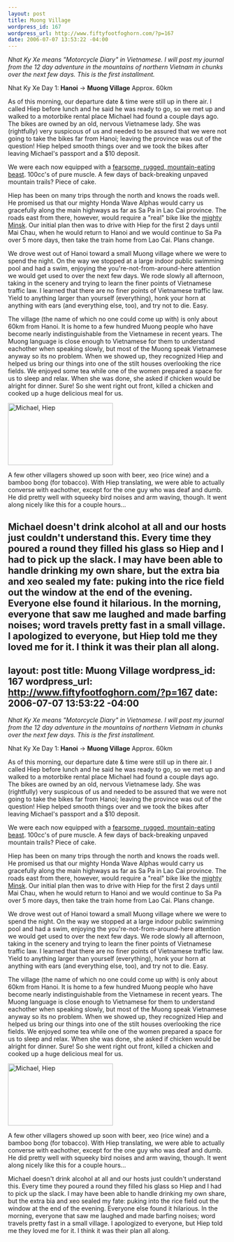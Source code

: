 ```yaml
--- 
layout: post
title: Muong Village
wordpress_id: 167
wordpress_url: http://www.fiftyfootfoghorn.com/?p=167
date: 2006-07-07 13:53:22 -04:00
---
```

<i>Nhat Ky Xe means "Motorcycle Diary" in Vietnamese. I will post my journal from the 12 day adventure in the mountains of northern Vietnam in chunks over the next few days. This is the first installment.</i>

Nhat Ky Xe Day 1: <strong>Hanoi</strong> -> <strong>Muong Village</strong>
Approx. 60km

As of this morning, our departure date & time were still up in there air. I called Hiep before lunch and he said he was ready to go, so we met up and walked to a motorbike rental place Michael had found a couple days ago. The bikes are owned by an old, nervous Vietnamese lady. She was (rightfully) very suspicous of us and needed to be assured that we were not going to take the bikes far from Hanoi; leaving the province was out of the question! Hiep helped smooth things over and we took the bikes after leaving Michael's passport and a $10 deposit.

We were each now equipped with a <a href="http://www.vnn.vn/dataimages/200512/original/images865339_WaveAlpha.jpg">fearsome, rugged, mountain-eating beast</a>. 100cc's of pure muscle. A few days of back-breaking unpaved mountain trails? Piece of cake.

Hiep has been on many trips through the north and knows the roads well. He promised us that our mighty Honda Wave Alphas would carry us gracefully along the main highways as far as Sa Pa in Lao Cai province. The roads east from there, however, would require a "real" bike like the <a href="http://www.fullpassport.com/Trip2004/images2/hanoiminsk.jpg">mighty Minsk</a>. Our initial plan then was to drive with Hiep for the first 2 days until Mai Chau, when he would return to Hanoi and we would continue to Sa Pa over 5 more days, then take the train home from Lao Cai. Plans change.

We drove west out of Hanoi toward a small Muong village where we were to spend the night. On the way we stopped at a large indoor public swimming pool and had a swim, enjoying the you're-not-from-around-here attention we would get used to over the next few days. We rode slowly all afternoon, taking in the scenery and trying to learn the finer points of Vietnamese traffic law. I learned that there are no finer points of Vietnamese traffic law. Yield to anything larger than yourself (everything), honk your horn at anything with ears (and everything else, too), and try not to die. Easy.

The village (the name of which no one could come up with) is only about 60km from Hanoi. It is home to a few hundred Muong people who have become nearly indistinguishable from the Vietnamese in recent years. The Muong language is close enough to Vietnamese for them to understand eachother when speaking slowly, but most of the Muong speak Vietnamese anyway so its no problem. When we showed up, they recognized Hiep and helped us bring our things into one of the stilt houses overlooking the rice fields. We enjoyed some tea while one of the women prepared a space for us to sleep and relax. When she was done, she asked if chicken would be alright for dinner. Sure! So she went right out front, killed a chicken and cooked up a huge delicious meal for us.

<a href="http://www.flickr.com/photos/fiftyfeet/193274932/" title="Photo Sharing"><img src="http://static.flickr.com/73/193274932_14a2ef0eb8_m.jpg" width="240" height="142" alt="Michael, Hiep" /></a>

A few other villagers showed up soon with beer, xeo (rice wine) and a bamboo bong (for tobacco). With Hiep translating, we were able to actually converse with eachother, except for the one guy who was deaf and dumb. He did pretty well with squeeky bird noises and arm waving, though. It went along nicely like this for a couple hours...

Michael doesn't drink alcohol at all and our hosts just couldn't understand this. Every time they poured a round they filled his glass so Hiep and I had to pick up the slack. I may have been able to handle drinking my own share, but the extra bia and xeo sealed my fate: puking into the rice field out the window at the end of the evening. Everyone else found it hilarious. In the morning, everyone that saw me laughed and made barfing noises; word travels pretty fast in a small village. I apologized to everyone, but Hiep told me they loved me for it. I think it was their plan all along.
--- 
layout: post
title: Muong Village
wordpress_id: 167
wordpress_url: http://www.fiftyfootfoghorn.com/?p=167
date: 2006-07-07 13:53:22 -04:00
---
<i>Nhat Ky Xe means "Motorcycle Diary" in Vietnamese. I will post my journal from the 12 day adventure in the mountains of northern Vietnam in chunks over the next few days. This is the first installment.</i>

Nhat Ky Xe Day 1: <strong>Hanoi</strong> -> <strong>Muong Village</strong>
Approx. 60km

As of this morning, our departure date & time were still up in there air. I called Hiep before lunch and he said he was ready to go, so we met up and walked to a motorbike rental place Michael had found a couple days ago. The bikes are owned by an old, nervous Vietnamese lady. She was (rightfully) very suspicous of us and needed to be assured that we were not going to take the bikes far from Hanoi; leaving the province was out of the question! Hiep helped smooth things over and we took the bikes after leaving Michael's passport and a $10 deposit.

We were each now equipped with a <a href="http://www.vnn.vn/dataimages/200512/original/images865339_WaveAlpha.jpg">fearsome, rugged, mountain-eating beast</a>. 100cc's of pure muscle. A few days of back-breaking unpaved mountain trails? Piece of cake.

Hiep has been on many trips through the north and knows the roads well. He promised us that our mighty Honda Wave Alphas would carry us gracefully along the main highways as far as Sa Pa in Lao Cai province. The roads east from there, however, would require a "real" bike like the <a href="http://www.fullpassport.com/Trip2004/images2/hanoiminsk.jpg">mighty Minsk</a>. Our initial plan then was to drive with Hiep for the first 2 days until Mai Chau, when he would return to Hanoi and we would continue to Sa Pa over 5 more days, then take the train home from Lao Cai. Plans change.

We drove west out of Hanoi toward a small Muong village where we were to spend the night. On the way we stopped at a large indoor public swimming pool and had a swim, enjoying the you're-not-from-around-here attention we would get used to over the next few days. We rode slowly all afternoon, taking in the scenery and trying to learn the finer points of Vietnamese traffic law. I learned that there are no finer points of Vietnamese traffic law. Yield to anything larger than yourself (everything), honk your horn at anything with ears (and everything else, too), and try not to die. Easy.

The village (the name of which no one could come up with) is only about 60km from Hanoi. It is home to a few hundred Muong people who have become nearly indistinguishable from the Vietnamese in recent years. The Muong language is close enough to Vietnamese for them to understand eachother when speaking slowly, but most of the Muong speak Vietnamese anyway so its no problem. When we showed up, they recognized Hiep and helped us bring our things into one of the stilt houses overlooking the rice fields. We enjoyed some tea while one of the women prepared a space for us to sleep and relax. When she was done, she asked if chicken would be alright for dinner. Sure! So she went right out front, killed a chicken and cooked up a huge delicious meal for us.

<a href="http://www.flickr.com/photos/fiftyfeet/193274932/" title="Photo Sharing"><img src="http://static.flickr.com/73/193274932_14a2ef0eb8_m.jpg" width="240" height="142" alt="Michael, Hiep" /></a>

A few other villagers showed up soon with beer, xeo (rice wine) and a bamboo bong (for tobacco). With Hiep translating, we were able to actually converse with eachother, except for the one guy who was deaf and dumb. He did pretty well with squeeky bird noises and arm waving, though. It went along nicely like this for a couple hours...

Michael doesn't drink alcohol at all and our hosts just couldn't understand this. Every time they poured a round they filled his glass so Hiep and I had to pick up the slack. I may have been able to handle drinking my own share, but the extra bia and xeo sealed my fate: puking into the rice field out the window at the end of the evening. Everyone else found it hilarious. In the morning, everyone that saw me laughed and made barfing noises; word travels pretty fast in a small village. I apologized to everyone, but Hiep told me they loved me for it. I think it was their plan all along.
